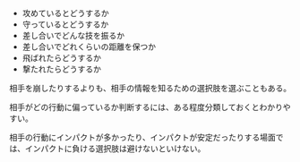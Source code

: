 - 攻めているとどうするか
- 守っているとどうするか
- 差し合いでどんな技を振るか
- 差し合いでどれくらいの距離を保つか
- 飛ばれたらどうするか
- 撃たれたらどうするか

相手を崩したりするよりも、相手の情報を知るための選択肢を選ぶこともある。

相手がどの行動に偏っているか判断するには、ある程度分類しておくとわかりやすい。

相手の行動にインパクトが多かったり、インパクトが安定だったりする場面では、インパクトに負ける選択肢は避けないといけない。

